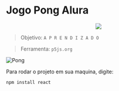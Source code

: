 <h1> Jogo Pong Alura </h1>

<p align="center">
<img src="http://img.shields.io/static/v1?label=STATUS:&message=COMPLETO&color=GREEN&style=for-the-badge"/>
</p>



> Objetivo: ```A P R E N D I Z A D O```

> Ferramenta: ```p5js.org```

![Pong](https://user-images.githubusercontent.com/106357389/204411913-e35170b5-f3a4-4e04-80aa-7f589053326e.png)

Para rodar o projeto em sua maquina, digite:

```
npm install react
```
